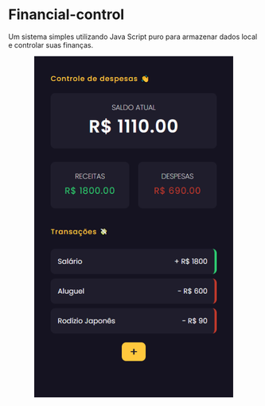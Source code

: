 # Financial-control

Um sistema simples utilizando Java Script puro para armazenar dados local e controlar suas finanças.

<p align="center">
  <img src="https://raw.githubusercontent.com/adrianovitello/financial-control/master/painel.png" width="400">
</p>
